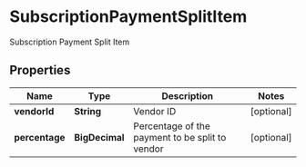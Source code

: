 

# SubscriptionPaymentSplitItem

Subscription Payment Split Item

## Properties

| Name | Type | Description | Notes |
|------------ | ------------- | ------------- | -------------|
|**vendorId** | **String** | Vendor ID |  [optional] |
|**percentage** | **BigDecimal** | Percentage of the payment to be split to vendor |  [optional] |



